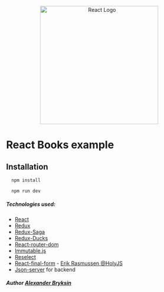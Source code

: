 <p align="center">
  <a href="https://reactjs.org/" target="blank"><img src="https://upload.wikimedia.org/wikipedia/commons/thumb/a/a7/React-icon.svg/640px-React-icon.svg.png" alt="React Logo" width="320"/></a>
</p>

# React Books example





## Installation
```bash
  npm install

  npm run dev
```


##### Technologies used:

* [React](https://reactjs.org/)
* [Redux](https://redux.js.org/)
* [Redux-Saga](https://redux-saga.js.org/)
* [Redux-Ducks](https://github.com/erikras/ducks-modular-redux)
* [React-router-dom](https://reacttraining.com/react-router/web/guides/quick-start)
* [Immutable.js](https://github.com/immutable-js/immutable-js)
* [Reselect](https://github.com/reduxjs/reselect)
* [React-final-form](https://github.com/final-form) - [Erik Rasmussen @HolyJS](https://www.youtube.com/watch?v=fxEW4jgoX-4)
* [Json-server](https://github.com/typicode/json-server) for backend







##### Author [Alexander Bryksin](https://github.com/AleksK1NG)
